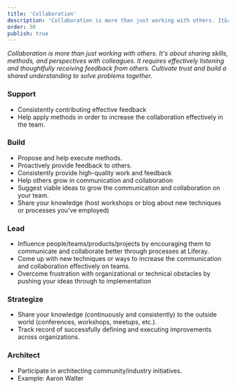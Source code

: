 ```yaml
---
title: 'Collaboration'
description: 'Collaboration is more than just working with others. It&rsquo;s about sharing skills, methods, and perspectives with colleagues.'
order: 30
publish: true
---
```


_Collaboration is more than just working with others. It's about sharing skills, methods, and perspectives with colleagues. It requires effectively listening and thoughtfully receiving feedback from others. Cultivate trust and build a shared understanding to solve problems together._

### Support

-   Consistently contributing effective feedback
-   Help apply methods in order to increase the collaboration effectively in the team.

### Build

-   Propose and help execute methods.
-   Proactively provide feedback to others.
-   Consistently provide high-quality work and feedback
-   Help others grow in communication and collaboration
-   Suggest viable ideas to grow the communication and collaboration on your team.
-   Share your knowledge (host workshops or blog about new techniques or processes you’ve employed)

### Lead

-   Influence people/teams/products/projects by encouraging them to communicate and collaborate better through processes at Liferay.
-   Come up with new techniques or ways to increase the communication and collaboration effectively on teams.
-   Overcome frustration with organizational or technical obstacles by pushing your ideas through to implementation

### Strategize

-   Share your knowledge (continuously and consistently) to the outside world (conferences, workshops, meetups, etc.).
-   Track record of successfully defining and executing improvements across organizations.

### Architect

-   Participate in architecting community/industry initiatives.
-   Example: Aaron Walter
